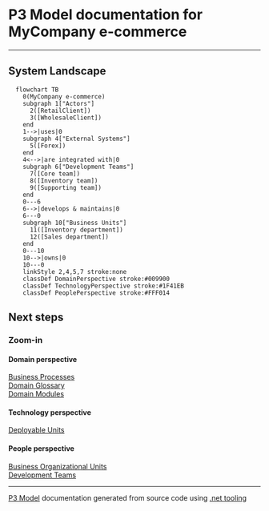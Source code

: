 ﻿
# P3 Model documentation for MyCompany e-commerce


---



## System Landscape

```mermaid
  flowchart TB
    0(MyCompany e-commerce)
    subgraph 1["Actors"]
      2([RetailClient])
      3([WholesaleClient])
    end
    1-->|uses|0
    subgraph 4["External Systems"]
      5([Forex])
    end
    4<-->|are integrated with|0
    subgraph 6["Development Teams"]
      7([Core team])
      8([Inventory team])
      9([Supporting team])
    end
    0---6
    6-->|develops & maintains|0
    6---0
    subgraph 10["Business Units"]
      11([Inventory department])
      12([Sales department])
    end
    0---10
    10-->|owns|0
    10---0
    linkStyle 2,4,5,7 stroke:none
    classDef DomainPerspective stroke:#009900
    classDef TechnologyPerspective stroke:#1F41EB
    classDef PeoplePerspective stroke:#FFF014
```

## Next steps


### Zoom-in


#### Domain perspective

[Business Processes](Domain/Processes/BusinessProcesses.md)  
[Domain Glossary](Domain/Glossary/Domain_Glossary.md)  
[Domain Modules](Domain/Concepts/DomainModules.md)  

#### Technology perspective

[Deployable Units](Technology/DeployableUnits/DeployableUnits.md)  

#### People perspective

[Business Organizational Units](People/BusinessOrganizationalUnits/BusinessOrganizationalUnits.md)  
[Development Teams](People/DevelopmentTeams/DevelopmentTeams.md)  

---

[P3 Model](https://github.com/P3-model/P3-model) documentation generated from source code using [.net tooling](https://github.com/P3-model/P3-model-dotnet)
